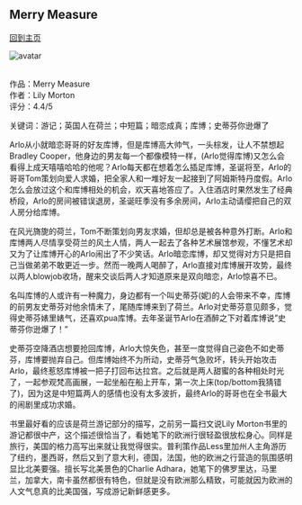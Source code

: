 ## Merry Measure
[回到主页](https://boheme130.github.io/Fiction.git.io/)

![avatar](https://www.statesidestills.com/prodimages/cooper_bradley_alias_2300l.jpg)
<br>
<br>

作品：Merry Measure <br>
作者：Lily Morton <br>
评分：4.4/5 <br>

关键词：游记；英国人在荷兰；中短篇；暗恋成真；库博；史蒂芬你逊爆了

Arlo从小就暗恋哥哥的好友库博，但是库博高大帅气，一头棕发，让人不禁想起Bradley Cooper，他身边的男友每一个都像模特一样，(Arlo觉得库博)又怎么会看得上成天嘻嘻哈哈的他呢？Arlo每天都在想着怎么插足库博，圣诞将至，Arlo的哥哥Tom策划向爱人求婚，把全家人和一堆好友一起接到了阿姆斯特丹度假。Arlo怎么会放过这个和库博相处的机会，欢天喜地答应了。入住酒店时果然发生了经典桥段，Arlo的房间被错误退房，圣诞旺季没有多余房间，Arlo主动请缨把自己的双人房分给库博。

在风光旖旎的荷兰，Tom不断策划向男友求婚，但却总是被各种意外打断。Arlo和库博两人尽情享受荷兰的风土人情，两人一起去了各种艺术展馆参观，不懂艺术却又为了让库博开心的Arlo闹出了不少笑话。Arlo暗恋库博，却又觉得对方只是把自己当做弟弟不敢更近一步。然而一晚两人喝醉了，Arlo直接对库博展开攻势，最终以两人blowjob收场，醒来交谈后两人才知道原来是双向暗恋，Arlo惊喜不已。

名叫库博的人或许有一种魔力，身边都有一个叫史蒂芬(妮)的人会带来不幸，库博的前男友史蒂芬对他余情未了，尾随库博来到了荷兰。Arlo对史蒂芬意见颇多，觉得史蒂芬婊里婊气，还喜欢pua库博。去年圣诞节Arlo在酒醉之下对着库博说”史蒂芬你逊爆了！”

史蒂芬空降酒店想要抢回库博，Arlo大惊失色，甚至一度觉得自己姿色不如史蒂芬，库博要抛弃自己。但库博始终不为所动，史蒂芬气急败坏，转头开始攻击Arlo，最终惹怒库博被一把子打回布达拉宫。之后就是两人甜蜜的各种相处时光了，一起参观梵高画展，一起坐船在船上开车，第一次上床(top/bottom我猜错了)，因为这是中短篇两人的感情也没有太多波折，最终Arlo的哥哥也在全书最大的闹剧里成功求婚。

书里最好看的应该是荷兰游记部分的描写，之前另一篇扫文说Lily Morton书里的游记都很中产，这个描述很恰当了，看她笔下的欧洲行很轻盈很放松身心。同样是旅行，美国的格力高写出来就让我觉得很实。普利策作品Less里加州人主角游历了纽约，墨西哥，然后又到了意大利，德国，法国，他的欧洲之行营造的氛围感明显比北美要强。擅长写北美景色的Charlie Adhara，她笔下的佛罗里达，马里兰，加拿大，南卡虽然都很有特色，但就是没有欧洲那么精致，可能就因为欧洲的人文气息真的比美国强，写成游记新鲜感更多。
